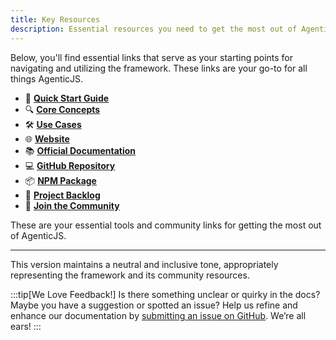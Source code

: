 ```yaml
---
title: Key Resources
description: Essential resources you need to get the most out of AgenticJS
---
```


Below, you'll find essential links that serve as your starting points for navigating and utilizing the framework. These links are your go-to for all things AgenticJS.

- 🚀 [**Quick Start Guide**](https://docs.agenticjs.com/get-started/Quick%20Start)
- 🔍 [**Core Concepts**](/category/core-concepts)
- 🛠️ [**Use Cases**](/category/use-cases)
- 🌐 [**Website**](https://www.agenticjs.com/)
- 📚 [**Official Documentation**](/category/core-concepts)
- 💻 [**GitHub Repository**](https://github.com/AI-Champions/AgenticJS)
- 📦 [**NPM Package**](https://www.npmjs.com/package/agenticjs)
- 📝 [**Project Backlog**](https://github.com/AI-Champions/AgenticJS/issues)
- 🤝 [**Join the Community**](https://bit.ly/JoinAIChamps)

These are your essential tools and community links for getting the most out of AgenticJS.

---

This version maintains a neutral and inclusive tone, appropriately representing the framework and its community resources.

:::tip[We Love Feedback!]
Is there something unclear or quirky in the docs? Maybe you have a suggestion or spotted an issue? Help us refine and enhance our documentation by [submitting an issue on GitHub](https://github.com/AI-Champions/AgenticJS/issues). We’re all ears!
:::